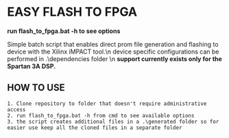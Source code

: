 EASY FLASH TO FPGA
===================

**run flash_to_fpga.bat -h to see options**

Simple batch script that enables direct prom file generation and flashing to device with the Xilinx iMPACT tool.\n
device specific configurations can be performed in .\dependencies folder \n
**support currently exists only for the Spartan 3A DSP.**

HOW TO USE
---
    1. Clone repository to folder that doesn't require administrative access
    2. run flash_to_fpga.bat -h from cmd to see available options
    3. the script creates additional files in a .\generated folder so for easier use keep all the cloned files in a separate folder
